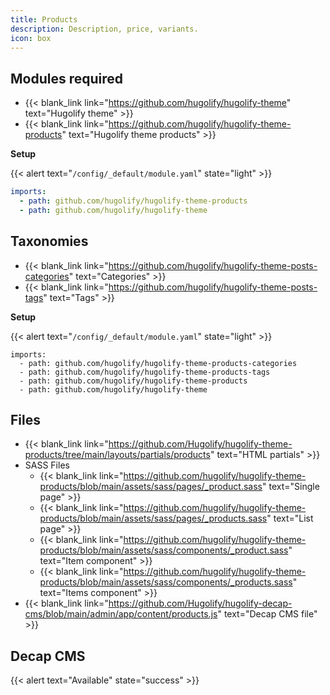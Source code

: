 ```yaml
---
title: Products
description: Description, price, variants.
icon: box
---
```


## Modules required

- {{< blank_link link="https://github.com/hugolify/hugolify-theme" text="Hugolify theme" >}}
- {{< blank_link link="https://github.com/hugolify/hugolify-theme-products" text="Hugolify theme products" >}}

**Setup**

{{< alert text="`/config/_default/module.yaml`" state="light" >}}

```yml
imports:
  - path: github.com/hugolify/hugolify-theme-products
  - path: github.com/hugolify/hugolify-theme
```

## Taxonomies

- {{< blank_link link="https://github.com/hugolify/hugolify-theme-posts-categories" text="Categories" >}}
- {{< blank_link link="https://github.com/hugolify/hugolify-theme-posts-tags" text="Tags" >}}

**Setup**

{{< alert text="`/config/_default/module.yaml`" state="light" >}}

```go-html-template
imports:
  - path: github.com/hugolify/hugolify-theme-products-categories
  - path: github.com/hugolify/hugolify-theme-products-tags
  - path: github.com/hugolify/hugolify-theme-products
  - path: github.com/hugolify/hugolify-theme
```

## Files

- {{< blank_link link="https://github.com/Hugolify/hugolify-theme-products/tree/main/layouts/partials/products" text="HTML partials" >}}
- SASS Files
  - {{< blank_link link="https://github.com/hugolify/hugolify-theme-products/blob/main/assets/sass/pages/_product.sass" text="Single page" >}}
  - {{< blank_link link="https://github.com/hugolify/hugolify-theme-products/blob/main/assets/sass/pages/_products.sass" text="List page" >}}
  - {{< blank_link link="https://github.com/hugolify/hugolify-theme-products/blob/main/assets/sass/components/_product.sass" text="Item component" >}}
  - {{< blank_link link="https://github.com/hugolify/hugolify-theme-products/blob/main/assets/sass/components/_products.sass" text="Items component" >}}
- {{< blank_link link="https://github.com/Hugolify/hugolify-decap-cms/blob/main/admin/app/content/products.js" text="Decap CMS file" >}}

## Decap CMS

{{< alert text="Available" state="success" >}}
